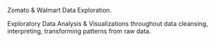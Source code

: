 Zomato & Walmart Data Exploration.


Exploratory Data Analysis & Visualizations throughout data cleansing, interpreting, transforming patterns from raw data.
